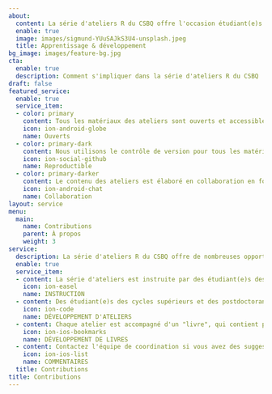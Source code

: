 ```yaml
---
about:
  content: La série d'ateliers R du CSBQ offre l'occasion étudiant(e)s des cycles supérieurs et des postdoctorant(e)s du CSBQ d'améliorer leurs capacités d'enseignement et d'apprentissage par la présentation et le développement d'ateliers de statistique et de programmation. Nous apprécions énormément les contributions apportées à la série, et nous comptons sur l'engagement de la communauté du CSBQ pour améliorer constamment nos ateliers. Pour encourager les contributions de la communauté, nous gardons nos ateliers en libre accès, reproductibles, et encourageons la collaboration entre les contributeurs et contributrices. <br><br><b>Le CSBQ offre des <a href = "https://qcbs.ca/fr/bourses/prix-dapprentissage-et-de-developpement-pad/">Prix d'Apprentissage et de Développement (PAD)</a> pour soutenir étudiant(e)s des cycles supérieurs et des postdoctorant(e)s du CSBQ qui instruisent ou développent des ateliers.</b> Nous accueillons également les commentaires volontaires de la communauté pour garder les ateliers à jour et aussi utiles que possible!
  enable: true
  image: images/sigmund-YUuSAJkS3U4-unsplash.jpeg
  title: Apprentissage & développement
bg_image: images/feature-bg.jpg
cta:
  enable: true
  description: Comment s'impliquer dans la série d'ateliers R du CSBQ
draft: false
featured_service:
  enable: true
  service_item:
  - color: primary
    content: Tous les matériaux des ateliers sont ouverts et accessibles toute l'année.
    icon: ion-android-globe
    name: Ouverts
  - color: primary-dark
    content: Nous utilisons le contrôle de version pour tous les matériaux de l'atelier pour assurer la reproductibilité.
    icon: ion-social-github
    name: Reproductible
  - color: primary-darker
    content: Le contenu des ateliers est élaboré en collaboration en fonction des commentaires de la communauté.
    icon: ion-android-chat
    name: Collaboration
layout: service
menu:
  main:
    name: Contributions
    parent: À propos
    weight: 3
service:
  description: La série d'ateliers R du CSBQ offre de nombreuses opportunités d'apprentissage pour toute la communauté du CSBQ. Que vous soyez intéressé à développer vos capacités d'enseignement, à améliorer vos compétences techniques, ou à travailler en collaboration avec un large réseau étudiant(e)s des cycles supérieurs et des postdoctorant(e)s du CSBQ, il y a <b>toujours</b> de la place pour vos contributions. <br><br><b>Le CSBQ offre des <a href = "https://qcbs.ca/fr/bourses/prix-dapprentissage-et-de-developpement-pad/">Prix d'Apprentissage et de Développement (PAD)</a> pour soutenir étudiant(e)s des cycles supérieurs et des postdoctorant(e)s du CSBQ qui instruisent ou développent des ateliers.</b> Nous accueillons également les commentaires volontaires de la communauté pour garder les ateliers à jour et aussi utiles que possible!<br>
  enable: true
  service_item:
  - content: La série d'ateliers est instruite par des étudiant(e)s des cycles supérieurs et des postdoctorant(e)s du CSBQ, en anglais et en français, chaque année. Les instructeurs et instructrices reçoivent un <b><a href = "https://qcbs.ca/fr/bourses/prix-dapprentissage-et-de-developpement-pad/">Prix d'Apprentissage et de Développement (PAD)</a></b>.
    icon: ion-easel
    name: INSTRUCTION
  - content: Des étudiant(e)s des cycles supérieurs et des postdoctorant(e)s améliorer constamment nos présentations, qui sont toutes rédigées en RMarkdown et hébergées sur notre GitHub. Les développeurs et développeuses de présentations reçoivent un <b><a href = "https://qcbs.ca/fr/bourses/prix-dapprentissage-et-de-developpement-pad/">Prix d'Apprentissage et de Développement (PAD)</a></b>.
    icon: ion-code
    name: DÉVELOPPEMENT D'ATELIERS
  - content: Chaque atelier est accompagné d'un "livre", qui contient plus d'explications et un code que vous pouvez essayer à votre rythme. Les développeurs et développeuses de livres reçoivent un <b><a href = "https://qcbs.ca/fr/bourses/prix-dapprentissage-et-de-developpement-pad/">Prix d'Apprentissage et de Développement (PAD)</a></b>.
    icon: ion-ios-bookmarks
    name: DÉVELOPPEMENT DE LIVRES
  - content: Contactez l'équipe de coordination si vous avez des suggestions, des commentaires ou des questions sur la série d'ateliers R du CSBQ. Si vous souhaitez signaler des problèmes spécifiques à un atelier (coquilles, erreurs, clarifications), veuillez ouvrir un problème sur notre <a href = "https://github.com/QCBSRworkshops">GitHub</a> pour nous en informer!
    icon: ion-ios-list
    name: COMMENTAIRES
  title: Contributions
title: Contributions
---
```

